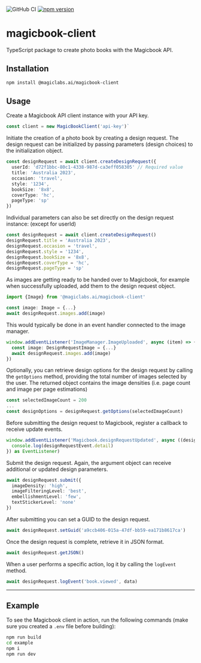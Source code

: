 
![GitHub CI](https://github.com/magiclabs-ai/mb-client/actions/workflows/ci.yml/badge.svg) [![npm version](https://img.shields.io/npm/v/@magiclabs.ai/magicbook-client.svg)](https://www.npmjs.com/package/@magiclabs.ai/magicbook-client)

# magicbook-client

TypeScript package to create photo books with the Magicbook API.

## Installation

```bash
npm install @magiclabs.ai/magicbook-client
```

## Usage

Create a Magicbook API client instance with your API key. 

```ts
const client = new MagicBookClient('api-key')`
```

Initiate the creation of a photo book by creating a design request. The design request can be initialized by passing parameters (design choices) to the initialization object.

```ts
const designRequest = await client.createDesignRequest({
  userId: 'd72f1bbc-80c1-4338-987d-ca3eff058305' // Required value
  title: 'Australia 2023',
  occasion: 'travel',
  style: '1234',
  bookSize: '8x8',
  coverType: 'hc',
  pageType: 'sp'
})
```

Individual parameters can also be set directly on the design request instance: (except for userId)

```ts
const designRequest = await client.createDesignRequest()
designRequest.title = 'Australia 2023',
designRequest.occasion = 'travel',
designRequest.style = '1234',
designRequest.bookSize = '8x8',
designRequest.coverType = 'hc',
designRequest.pageType = 'sp'
```
As images are getting ready to be handed over to Magicbook, for example when successfully uploaded, add them to the design request object.

```ts
import {Image} from '@magiclabs.ai/magicbook-client'

const image: Image = {...}
await designRequest.images.add(image)
```

This would typically be done in an event handler connected to the image manager.

```ts
window.addEventListener('ImageManager.ImageUploaded', async (item) => {
  const image: DesignRequestImage = {...}
  await designRequest.images.add(image)
})
```

Optionally, you can retrieve design options for the design request by calling the `getOptions` method, providing the total number of images selected by the user. The returned object contains the image densities (i.e. page count and image per page estimations)

```ts
const selectedImageCount = 200
...
const designOptions = designRequest.getOptions(selectedImageCount)
```

Before submitting the design request to Magicbook, register a callback to receive update events.

```ts
window.addEventListener('Magicbook.designRequestUpdated', async ((designRequestEvent: DesignRequestEvent) => {
  console.log(designRequestEvent.detail)
}) as EventListener)
```

Submit the design request. Again, the argument object can receive additional or updated design parameters.

```ts
await designRequest.submit({
  imageDensity: 'high',
  imageFilteringLevel: 'best',
  embellishmentLevel: 'few',
  textStickerLevel: 'none'
})
```

After submitting you can set a GUID to the design request.

```ts
await designRequest.setGuid('a9ccb406-015a-47df-bb59-ea171b8617ca')
```

Once the design request is complete, retrieve it in JSON format.

```ts
await designRequest.getJSON()
```

When a user performs a specific action, log it by calling the `logEvent` method.

```ts
await designRequest.logEvent('book.viewed', data)
```

___

## Example

To see the Magicbook client in action, run the following commands (make sure you created a `.env` file before building):

```bash
npm run build
cd example
npm i
npm run dev
```
